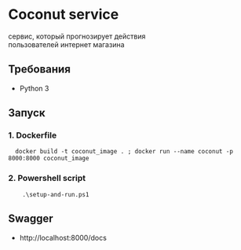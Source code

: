 # Coconut service
сервис, который прогнозирует действия <br>
пользователей интернет магазина

## Требования
- Python 3
## Запуск
### 1. Dockerfile
```shell
  docker build -t coconut_image . ; docker run --name coconut -p 8000:8000 coconut_image
```
### 2. Powershell script
```shell
    .\setup-and-run.ps1
```

## Swagger
 - http://localhost:8000/docs
